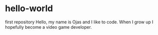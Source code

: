 # hello-world
first repository
Hello, my name is Ojas and I like to code. When I grow up I hopefully become a video game developer.
